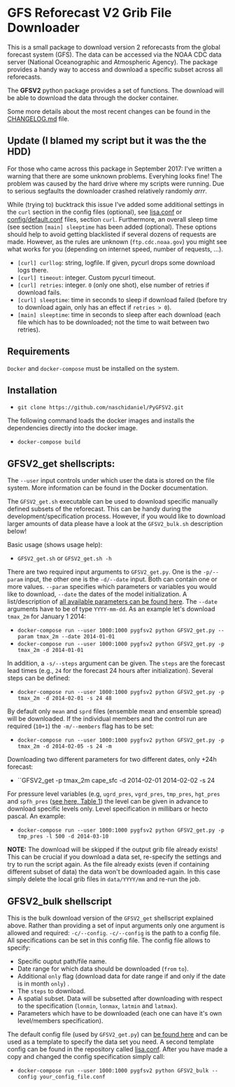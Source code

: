 

# GFS Reforecast V2 Grib File Downloader

This is a small package to download version 2 reforecasts
from the global forecast system (GFS). The data can be accessed
via the NOAA CDC data server (National Oceanographic and Atmospheric Agency).
The package provides a handy way to access and download a specific subset
across all reforecasts.

The **GFSV2** python package provides a set of functions. The download will be able to download the data through the docker container. 

Some more details about the most recent changes can be found in the
[CHANGELOG.md](CHANGELOG.md) file.

## Update (I blamed my script but it was the the HDD)

For those who came across this package in September 2017: I've written a
warning that there are some unknown problems. Everyhing looks fine! The
problem was caused by the hard drive where my scripts were running. Due to
serious segfaults the downloader crashed relatively randomly *arrr*.

While (trying to) bucktrack this issue I've added some additional settings in
the  `curl` section in the config files (optional), see [lisa.conf](lisa.conf)
or [config/default.conf](config/default.conf) files, section `curl`.
Furthermore, an overall sleep time (see section `[main] sleeptime` has been
added (optional).  These options should help to avoid getting blacklisted if
several dozens of requests are made. However, as the rules are unknown
(`ftp.cdc.noaa.gov`) you might see what works for you (depending on internet
speed, number of requests, ...).

* `[curl] curllog`: string, logfile. If given, pycurl drops some download logs there.
* `[curl] timeout`: integer. Custom pycurl timeout.
* `[curl] retries`: integer. `0` (only one shot), else number of retries if download fails.
* `[curl] sleeptime`: time in seconds to sleep if download failed (before try to download again,
   only has an effect if `retries > 0`).
* `[main] sleeptime`: time in seconds to sleep after each download (each file which has to be
   downloaded; not the time to wait between two retries).

## Requirements

`Docker` and `docker-compose` must be installed on the system.

## Installation

* `git clone https://github.com/naschidaniel/PyGFSV2.git`

The following command loads the docker images and installs the dependencies directly into the docker image.

* `docker-compose build`

## GFSV2_get shellscripts:

The ``--user`` input controls under which user the data is stored on the file system. More information can be found in the Docker documentation.

The ``GFSV2_get.sh`` executable can be used to download specific manually defined
subsets of the reforecast. This can be handy during the development/specification
process. However, if you would like to download larger amounts of data please
have a look at the ``GFSV2_bulk.sh`` description below!

Basic usage (shows usage help):
* ``GFSV2_get.sh`` or ``GFSV2_get.sh -h``

There are two required input arguments to ``GFSV2_get.py``. One is the ``-p/--param``
input, the other one is the ``-d/--date`` input. Both can contain one or more
values. ``--param`` specifies which parameters or variables you would like to
download, ``--date`` the dates of the model initialization. A list/description
of [all available parameters can be found here](https://www.esrl.noaa.gov/psd/forecasts/reforecast2/README.GEFS_Reforecast2.pdf).
The ``--date`` arguments have to be of type ``YYYY-mm-dd``. As an example
let's download ``tmax_2m`` for January 1 2014:
* ``docker-compose run --user 1000:1000 pygfsv2 python GFSV2_get.py --param tmax_2m --date 2014-01-01``
* ``docker-compose run --user 1000:1000 pygfsv2 python GFSV2_get.py -p tmax_2m -d 2014-01-01``

In addition, a ``-s/--steps`` argument can be given. The ``steps`` are the
forecast lead times (e.g., ``24`` for the forecast 24 hours after initialization).
Several steps can be defined:
* ``docker-compose run --user 1000:1000 pygfsv2 python GFSV2_get.py -p tmax_2m -d 2014-02-01 -s 24 48``

By default only ``mean`` and ``sprd`` files (ensemble mean and ensemble spread)
will be downloaded. If the individual members and the control run are required
(``10+1``) the ``-m/--members`` flag has to be set:
* ``docker-compose run --user 1000:1000 pygfsv2 python GFSV2_get.py -p tmax_2m -d 2014-02-05 -s 24 -m``

Downloading two different parameters for two different dates, only +24h forecast:
* ``GFSV2_get -p tmax_2m cape_sfc -d 2014-02-01 2014-02-02 -s 24

For pressure level variables (e.g, ``ugrd_pres``, ``vgrd_pres``, ``tmp_pres``, ``hgt_pres`` and ``spfh_pres``
([see here, Table 1](https://www.esrl.noaa.gov/psd/forecasts/reforecast2/README.GEFS_Reforecast2.pdf)) the 
level can be given in advance to download specific levels only. Level specification
in millibars or hecto pascal. An example:
* ``docker-compose run --user 1000:1000 pygfsv2 python GFSV2_get.py -p tmp_pres -l 500 -d 2014-03-10``

**NOTE:** The download will be skipped if the output grib file already exists!
This can be crucial if you download a data set, re-specify the settings and try
to run the script again. As the file already exists (even if containing different
subset of data) the data won't be downloaded again. In this case simply delete
the local grib files in ``data/YYYY/mm`` and re-run the job.

## GFSV2_bulk shellscript

This is the bulk download version of the ``GFSV2_get`` shellscript explained
above. Rather than providing a set of input arguments only one argument is
allowed and required: ``-c/--config``. ``-c/--config`` is the path to a config
file. All specifications can be set in this config file. The config file allows
to specify:

* Specific ouptut path/file name.
* Date range for which data should be downloaded (``from`` ``to``).
* Additional ``only`` flag (download data for date range if and only if the
   date is in month ``only``) .
* The ``steps`` to download.
* A spatial subset. Data will be subsetted after 
   downloading with respect to the specification (``lonmin``, ``lonmax``, ``latmin`` and ``latmax``).
* Parameters which have to be downloaded (each one can have it's own level/members specification).

The default config file (used by ``GFSV2_get.py``) can
[be found here](GFSV2/config/default.conf) and can be used as a template
to specify the data set you need. A second template config can be found
in the repository called [lisa.conf](lisa.conf). After you have made a copy
and changed the config specification simply call:

* ``docker-compose run --user 1000:1000 pygfsv2 python GFSV2_bulk --config your_config_file.conf``
